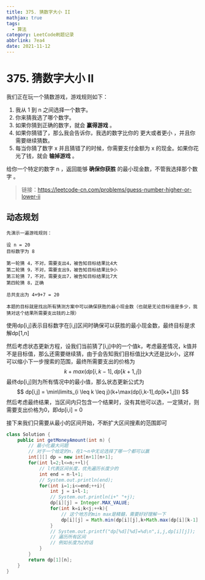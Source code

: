 ```yaml
---
title: 375. 猜数字大小 II
mathjax: true
tags:
  - 算法
category: LeetCode刷题记录
abbrlink: 7ea4
date: 2021-11-12
---
```



# 375. 猜数字大小 II

我们正在玩一个猜数游戏，游戏规则如下：

1. 我从 1 到 n 之间选择一个数字。
2. 你来猜我选了哪个数字。
3. 如果你猜到正确的数字，就会 **赢得游戏** 。
4. 如果你猜错了，那么我会告诉你，我选的数字比你的 更大或者更小 ，并且你需要继续猜数。
5. 每当你猜了数字 x 并且猜错了的时候，你需要支付金额为 x 的现金。如果你花光了钱，就会 **输掉游戏** 。

给你一个特定的数字 n ，返回能够 **确保你获胜** 的最小现金数，不管我选择那个数字 。

> 链接：https://leetcode-cn.com/problems/guess-number-higher-or-lower-ii

<!-- more -->

## 动态规划

```
先演示一遍游戏规则：

设 n = 20
目标数字为 8

第一轮猜 4，不对，需要支出4，被告知目标结果比4大
第二轮猜 9，不对，需要支出9，被告知目标结果比9小
第三轮猜 7，不对，需要支出7，被告知目标结果比7大
第四轮猜 8，正确

总共支出为 4+9+7 = 20

本题的目标就是找出所有猜测方案中可以确保获胜的最小现金数（也就是无论目标值是多少，我猜对这个结果所需要支出钱的上限）
```

使用dp[i,j]表示目标数字在[i,j]区间时确保可以获胜的最小现金数，最终目标是求解dp[1,n]

然后考虑状态更新方程，设我们当前猜了[i,j]中的一个值k，考虑最差情况，k值并不是目标值，那么还需要继续猜，由于会告知我们目标值比k大还是比k小，这样可以缩小下一步搜索的范围，最终所需要支出的价格为
$$
k + max(dp[i,k-1],dp[k+1,j])
$$
最终dp[i,j]则为所有情况中的最小值，那么状态更新公式为
$$
dp[i,j] = \min\limits_{i \leq k \leq j}(k+\max(dp[i,k-1],dp[k+1,j]))
$$
然后考虑最终结果，当区间内只包含一个结果时，没有其他可以选，一定猜对，则需要支出价格为0，即dp[i,i] = 0

接下来我们只需要从最小的区间开始，不断扩大区间搜素的范围即可

```java
class Solution {
    public int getMoneyAmount(int n) {
        // 最小化最大问题
        // 对于一个给定的n，在1～n中无论选择了哪一个都可以赢
        int[][] dp = new int[n+1][n+1];
        for(int l=2;l<=n;++l){
            // l代表区间长度，优先遍历长度少的
            int end = n-l+1;
            // System.out.println(end);
            for(int i=1;i<=end;++i){
                int j = i+l-1;
                // System.out.println(i+" "+j);
                dp[i][j] = Integer.MAX_VALUE;
                for(int k=i;k<j;++k){
                    // 这个地方的min max是精髓，需要好好理解一下
                    dp[i][j] = Math.min(dp[i][j],k+Math.max(dp[i][k-1],dp[k+1][j]));
                }
                // System.out.printf("dp[%d][%d]=%d\n",i,j,dp[i][j]);
                // 遍历所有区间
                // 例如长度为2的话
            }
        }
        return dp[1][n];
    }
}
```


